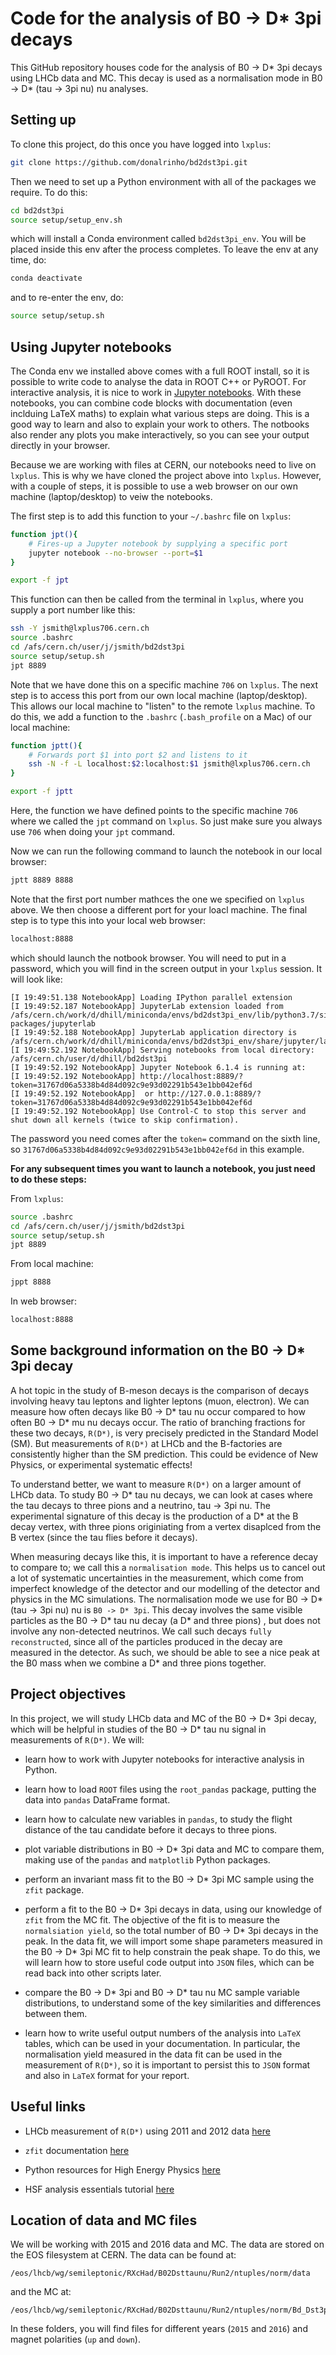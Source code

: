 # Code for the analysis of B0 -> D* 3pi decays

This GitHub repository houses code for the analysis of B0 -> D* 3pi decays using LHCb data and MC. This decay is used as a normalisation mode in B0 -> D* (tau -> 3pi nu) nu analyses.

## Setting up

To clone this project, do this once you have logged into `lxplus`:
```bash
git clone https://github.com/donalrinho/bd2dst3pi.git
```
Then we need to set up a Python environment with all of the packages we require. To do this:
```bash
cd bd2dst3pi
source setup/setup_env.sh
```
which will install a Conda environment called `bd2dst3pi_env`. You will be placed inside this env after the process completes. To leave the env at any time, do:
```bash
conda deactivate
```
and to re-enter the env, do:
```bash
source setup/setup.sh
```

## Using Jupyter notebooks

The Conda env we installed above comes with a full ROOT install, so it is possible to write code to analyse the data in ROOT C++ or PyROOT. For interactive analysis, it is nice to work in [Jupyter notebooks](https://jupyter.org/). With these notebooks, you can combine code blocks with documentation (even inclduing LaTeX maths) to explain what various steps are doing. This is a good way to learn and also to explain your work to others. The notbooks also render any plots you make interactively, so you can see your output directly in your browser.

Because we are working with files at CERN, our notebooks need to live on `lxplus`. This is why we have cloned the project above into `lxplus`. However, with a couple of steps, it is possible to use a web browser on our own machine (laptop/desktop) to veiw the notebooks.

The first step is to add this function to your `~/.bashrc` file on `lxplus`:
```bash
function jpt(){
    # Fires-up a Jupyter notebook by supplying a specific port
    jupyter notebook --no-browser --port=$1
}

export -f jpt
```
This function can then be called from the terminal in `lxplus`, where you supply a port number like this:
```bash
ssh -Y jsmith@lxplus706.cern.ch
source .bashrc
cd /afs/cern.ch/user/j/jsmith/bd2dst3pi
source setup/setup.sh
jpt 8889
```
Note that we have done this on a specific machine `706` on `lxplus`. The next step is to access this port from our own local machine (laptop/desktop). This allows our local machine to "listen" to the remote `lxplus` machine. To do this, we add a function to the `.bashrc` (`.bash_profile` on a Mac) of our local machine:
```bash
function jptt(){
    # Forwards port $1 into port $2 and listens to it
    ssh -N -f -L localhost:$2:localhost:$1 jsmith@lxplus706.cern.ch
}

export -f jptt
```
Here, the function we have defined points to the specific machine `706` where we called the `jpt` command on `lxplus`. So just make sure you always use `706` when doing your `jpt` command.

Now we can run the following command to launch the notebook in our local browser:
```bash
jptt 8889 8888
```
Note that the first port number mathces the one we specified on `lxplus` above. We then choose a different port for your loacl machine. The final step is to type this into your local web browser:
```bash
localhost:8888
```
which should launch the notbook browser. You will need to put in a password, which you will find in the screen output in your `lxplus` session. It will look like:
```
[I 19:49:51.138 NotebookApp] Loading IPython parallel extension
[I 19:49:52.187 NotebookApp] JupyterLab extension loaded from /afs/cern.ch/work/d/dhill/miniconda/envs/bd2dst3pi_env/lib/python3.7/site-packages/jupyterlab
[I 19:49:52.188 NotebookApp] JupyterLab application directory is /afs/cern.ch/work/d/dhill/miniconda/envs/bd2dst3pi_env/share/jupyter/lab
[I 19:49:52.192 NotebookApp] Serving notebooks from local directory: /afs/cern.ch/user/d/dhill/bd2dst3pi
[I 19:49:52.192 NotebookApp] Jupyter Notebook 6.1.4 is running at:
[I 19:49:52.192 NotebookApp] http://localhost:8889/?token=31767d06a5338b4d84d092c9e93d02291b543e1bb042ef6d
[I 19:49:52.192 NotebookApp]  or http://127.0.0.1:8889/?token=31767d06a5338b4d84d092c9e93d02291b543e1bb042ef6d
[I 19:49:52.192 NotebookApp] Use Control-C to stop this server and shut down all kernels (twice to skip confirmation).
```
The password you need comes after the `token=` command on the sixth line, so `31767d06a5338b4d84d092c9e93d02291b543e1bb042ef6d` in this example.

**For any subsequent times you want to launch a notebook, you just need to do these steps:**

From `lxplus`:
```bash
source .bashrc
cd /afs/cern.ch/user/j/jsmith/bd2dst3pi
source setup/setup.sh
jpt 8889
```
From local machine:
```bash
jppt 8888
```
In web browser:
```bash
localhost:8888
```

## Some background information on the B0 -> D* 3pi decay 

A hot topic in the study of B-meson decays is the comparison of decays involving heavy tau leptons and lighter leptons (muon, electron). We can measure how often decays like B0 -> D* tau nu occur compared to how often B0 -> D* mu nu decays occur. The ratio of branching fractions for these two decays, `R(D*)`, is very precisely predicted in the Standard Model (SM). But measurements of `R(D*)` at LHCb and the B-factories are consistently higher than the SM prediction. This could be evidence of New Physics, or experimental systematic effects! 

To understand better, we want to measure `R(D*)` on a larger amount of LHCb data. To study B0 -> D* tau nu decays, we can look at cases where the tau decays to three pions and a neutrino, tau -> 3pi nu. The experimental signature of this decay is the production of a D* at the B decay vertex, with three pions originiating from a vertex disaplced from the B vertex (since the tau flies before it decays).

When measuring decays like this, it is important to have a reference decay to compare to; we call this a `normalisation mode`. This helps us to cancel out a lot of systematic uncertainties in the measurement, which come from imperfect knowledge of the detector and our modelling of the detector and physics in the MC simulations. The normalisation mode we use for B0 -> D* (tau -> 3pi nu) nu is `B0 -> D* 3pi`. This decay involves the same visible particles as the B0 -> D* tau nu decay (a D* and three pions) , but does not involve any non-detected neutrinos. We call such decays `fully reconstructed`, since all of the particles produced in the decay are measured in the detector. As such, we should be able to see a nice peak at the B0 mass when we combine a D* and three pions together.

## Project objectives

In this project, we will study LHCb data and MC of the B0 -> D* 3pi decay, which will be helpful in studies of the B0 -> D* tau nu signal in measurements of `R(D*)`. We will:
 
 - learn how to work with Jupyter notebooks for interactive analysis in Python.
 
 - learn how to load `ROOT` files using the `root_pandas` package, putting the data into `pandas` DataFrame format.
 
 - learn how to calculate new variables in `pandas`, to study the flight distance of the tau candidate before it decays to three pions.
 
 - plot variable distributions in B0 -> D* 3pi data and MC to compare them, making use of the `pandas` and `matplotlib` Python packages.
 
 - perform an invariant mass fit to the B0 -> D* 3pi MC sample using the `zfit` package.
 
 - perform a fit to the B0 -> D* 3pi decays in data, using our knowledge of `zfit` from the MC fit. The objective of the fit is to measure the `normalsiation yield`, so the total number of B0 -> D* 3pi decays in the peak. In the data fit, we will import some shape parameters measured in the B0 -> D* 3pi MC fit to help constrain the peak shape. To do this, we will learn how to store useful code output into `JSON` files, which can be read back into other scripts later. 
 
 - compare the B0 -> D* 3pi and B0 -> D* tau nu MC sample variable distributions, to understand some of the key similarities and differences between them. 
 
 - learn how to write useful output numbers of the analysis into `LaTeX` tables, which can be used in your documentation. In particular, the normalisation yield measured in the data fit can be used in the measurement of `R(D*)`, so it is important to persist this to `JSON` format and also in `LaTeX` format for your report.
 
## Useful links
 
 - LHCb measurement of `R(D*)` using 2011 and 2012 data [here](https://arxiv.org/abs/1708.08856)
 
 - `zfit` documentation [here](https://github.com/zfit/zfit)
 
 - Python resources for High Energy Physics [here](https://github.com/hsf-training/PyHEP-resources)
 
 - HSF analysis essentials tutorial [here](https://hsf-training.github.io/analysis-essentials/)
 
## Location of data and MC files

We will be working with 2015 and 2016 data and MC. The data are stored on the EOS filesystem at CERN. The data can be found at:
```
/eos/lhcb/wg/semileptonic/RXcHad/B02Dsttaunu/Run2/ntuples/norm/data
```
and the MC at:
```
/eos/lhcb/wg/semileptonic/RXcHad/B02Dsttaunu/Run2/ntuples/norm/Bd_Dst3pi
```
In these folders, you will find files for different years (`2015` and `2016`) and magnet polarities (`up` and `down`).
 
